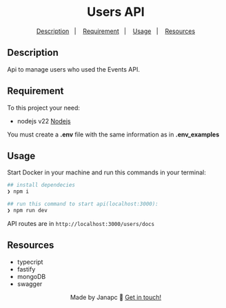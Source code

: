 <div align="center">
  <h1>Users API</h1>

<a href="#description">Description</a>&nbsp;&nbsp;&nbsp;|&nbsp;&nbsp;&nbsp;
<a href="#requirement">Requirement</a>&nbsp;&nbsp;&nbsp;|&nbsp;&nbsp;&nbsp;
<a href="#usage">Usage</a>&nbsp;&nbsp;&nbsp;|&nbsp;&nbsp;&nbsp;
<a href="#resources">Resources</a>

</div>

## Description

Api to manage users who used the Events API.

## Requirement

To this project your need:

- nodejs v22 [Nodejs](https://nodejs.org/en/download)

You must create a **.env** file with the same information as in **.env_examples**

## Usage

Start Docker in your machine and run this commands in your terminal:

```sh
## install dependecies
❯ npm i

## run this command to start api(localhost:3000):
❯ npm run dev

```

API routes are in `http://localhost:3000/users/docs`

## Resources

- typecript
- fastify
- mongoDB
- swagger

<div align="center">

Made by Janapc 🤘 [Get in touch!](https://www.linkedin.com/in/janaina-pedrina/)

</div>
